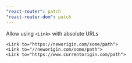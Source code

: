 ```yaml
---
"react-router": patch
"react-router-dom": patch
---
```


Allow using `<Link>` with absolute URLs

```tsx
<Link to="https://neworigin.com/some/path">
<Link to="//neworigin.com/some/path">
<Link to="https://www.currentorigin.com/path">
```
